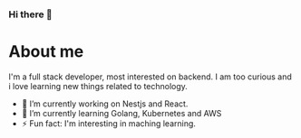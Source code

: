 ### Hi there 👋

# About me
I'm a full stack developer, most interested on
backend. I am too curious and i love learning
new things related to technology.

- 🔭 I’m currently working on Nestjs and React.
- 🌱 I’m currently learning Golang, Kubernetes and AWS
- ⚡ Fun fact: I'm interesting in maching learning.
